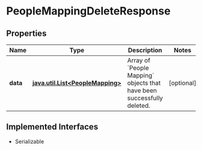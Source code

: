 

# PeopleMappingDeleteResponse


## Properties

Name | Type | Description | Notes
------------ | ------------- | ------------- | -------------
**data** | [**java.util.List&lt;PeopleMapping&gt;**](PeopleMapping.md) | Array of &#x60;People Mapping&#x60; objects that have been successfully deleted. |  [optional]


## Implemented Interfaces

* Serializable


